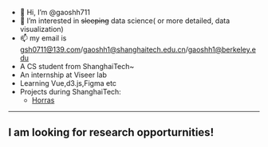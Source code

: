 - 👋 Hi, I’m @gaoshh711
- 👀 I’m interested in ~~sleeping~~ data science( or more detailed, data visualization)
- 📫 my email is gsh0711@139.com/gaoshh1@shanghaitech.edu.cn/gaoshh1@berkeley.edu
- A CS student from ShanghaiTech~
- An internship at Viseer lab
- Learning Vue,d3.js,Figma etc
- Projects during ShanghaiTech:
  - [Horras](https://github.com/yanglinshu/horras)
---
I am looking for research opporturnities!
---
